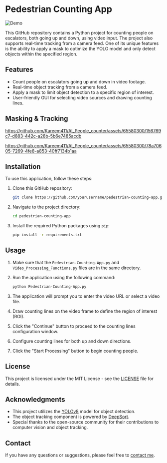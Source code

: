 # Pedestrian Counting App

![Demo](demo.gif)

This GitHub repository contains a Python project for counting people on escalators, both going up and down, using video input. The project also supports real-time tracking from a camera feed. One of its unique features is the ability to apply a mask to optimize the YOLO model and only detect objects within the specified region.

## Features

- Count people on escalators going up and down in video footage.
- Real-time object tracking from a camera feed.
- Apply a mask to limit object detection to a specific region of interest.
- User-friendly GUI for selecting video sources and drawing counting lines.

## Masking & Tracking



https://github.com/Kareem411/AI_People_counter/assets/65580300/156769c7-d883-442c-a28b-5b6e7485acdb



https://github.com/Kareem411/AI_People_counter/assets/65580300/78a70605-7269-4fe8-a853-40ff7134b1aa




## Installation

To use this application, follow these steps:

1. Clone this GitHub repository:

   ```bash
   git clone https://github.com/yourusername/pedestrian-counting-app.git
   ```

2. Navigate to the project directory:

   ```bash
   cd pedestrian-counting-app
   ```

3. Install the required Python packages using `pip`:

   ```bash
   pip install -r requirements.txt
   ```

## Usage

1. Make sure that the `Pedestrian-Counting-App.py` and `Video_Processing_Functions.py` files are in the same directory.

2. Run the application using the following command:

   ```bash
   python Pedestrian-Counting-App.py
   ```

3. The application will prompt you to enter the video URL or select a video file.

4. Draw counting lines on the video frame to define the region of interest (ROI).

5. Click the "Continue" button to proceed to the counting lines configuration window.

6. Configure counting lines for both up and down directions.

7. Click the "Start Processing" button to begin counting people.

## License

This project is licensed under the MIT License - see the [LICENSE](LICENSE) file for details.

## Acknowledgments

- This project utilizes the [YOLOv8](https://github.com/ultralytics/ultralytics) model for object detection.
- The object tracking component is powered by [DeepSort](https://github.com/ultralytics/deepsort).
- Special thanks to the open-source community for their contributions to computer vision and object tracking.

## Contact

If you have any questions or suggestions, please feel free to [contact me](zadkareem@gmail.com).
